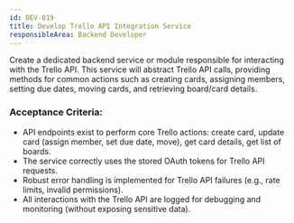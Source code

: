 ```yaml
---
id: DEV-019
title: Develop Trello API Integration Service
responsibleArea: Backend Developer
---
```

Create a dedicated backend service or module responsible for interacting with the Trello API. This service will abstract Trello API calls, providing methods for common actions such as creating cards, assigning members, setting due dates, moving cards, and retrieving board/card details.

### Acceptance Criteria:
*   API endpoints exist to perform core Trello actions: create card, update card (assign member, set due date, move), get card details, get list of boards.
*   The service correctly uses the stored OAuth tokens for Trello API requests.
*   Robust error handling is implemented for Trello API failures (e.g., rate limits, invalid permissions).
*   All interactions with the Trello API are logged for debugging and monitoring (without exposing sensitive data).
